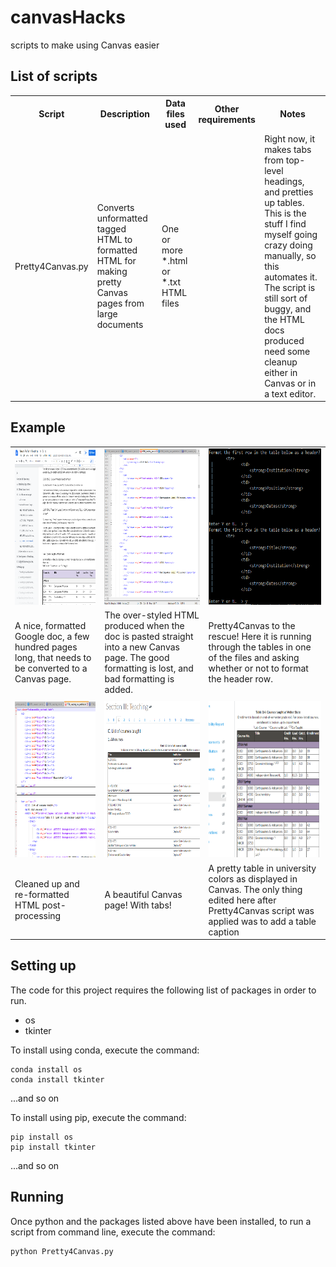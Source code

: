 # canvasHacks
scripts to make using Canvas easier

## List of scripts
<table>
<tr><th>Script</th><th>Description</th><th>Data files used</th><th>Other requirements</th><th>Notes</th></tr>
<tr><td>Pretty4Canvas.py</td><td>Converts unformatted tagged HTML to formatted HTML for making pretty Canvas pages from large documents</td><td>One or more *.html or *.txt HTML files</td><td></td><td>Right now, it makes tabs from top-level headings, and pretties up tables. This is the stuff I find myself going crazy doing manually, so this automates it. The script is still sort of buggy, and the HTML docs produced need some cleanup either in Canvas or in a text editor.</td></tr>
</table>

## Example
<table>
	<tr>
		<td><img src="https://github.com/cmfrantz/canvasHacks/blob/main/images/Screenshot_GoogleDoc.png" height="250 px"></td>
		<td><img src="https://github.com/cmfrantz/canvasHacks/blob/main/images/Screenshot_HTML-before.png" height="250 px"></td>
		<td><img src="https://github.com/cmfrantz/canvasHacks/blob/main/images/Screenshot_cmd.png" height="250 px"></td>
	</tr>
	<tr>
		<td>A nice, formatted Google doc, a few hundred pages long, that needs to be converted to a Canvas page.</td>
		<td>The over-styled HTML produced when the doc is pasted straight into a new Canvas page. The good formatting is lost, and bad formatting is added.</td>
		<td>Pretty4Canvas to the rescue! Here it is running through the tables in one of the files and asking whether or not to format the header row.</td>
	</tr>
	<tr>
		<td colspan=3></td>
	</tr>
	<tr>
		<td><img src="https://github.com/cmfrantz/canvasHacks/blob/main/images/Screenshot_HTML-after.png" height="250 px"></td>
		<td><img src="https://github.com/cmfrantz/canvasHacks/blob/main/images/Screenshot_Canvas-after.png" height="250 px"></td>
		<td><img src="https://github.com/cmfrantz/canvasHacks/blob/main/images/Screenshot_Table-after.png" height="250 px"></td>
	</tr>
	<tr>
		<td>Cleaned up and re-formatted HTML post-processing</td>
		<td>A beautiful Canvas page! With tabs!</td>
		<td>A pretty table in university colors as displayed in Canvas. The only thing edited here after Pretty4Canvas script was applied was to add a table caption</td>
	</tr>
</table>
														   

## Setting up
The code for this project requires the following list of packages in order to run.
<ul>
<li>os</li>
<li>tkinter</li>
</ul>

To install using conda, execute the command:

	conda install os
	conda install tkinter
	
...and so on

To install using pip, execute the command:

	pip install os
	pip install tkinter
	
...and so on

## Running
Once python and the packages listed above have been installed, to run a script from command line, execute the command:

	python Pretty4Canvas.py

